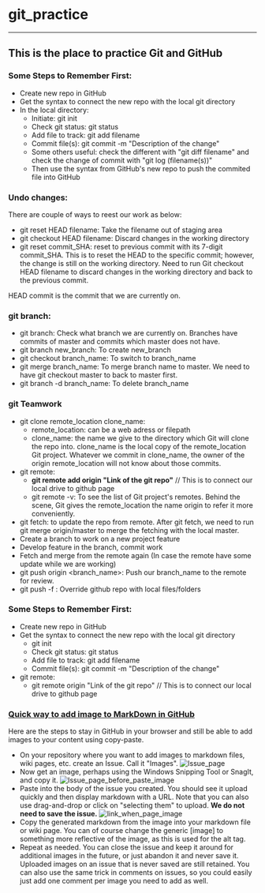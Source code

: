 # git_practice
---
This is the place to practice Git and GitHub
---
### Some Steps to Remember First:
- Create new repo in GitHub
- Get the syntax to connect the new repo with the local git directory
- In the local directory:
  - Initiate: git init
  - Check git status: git status
  - Add file to track: git add filename
  - Commit file(s): git commit -m "Description of the change"
  - Some others useful: check the different with "git diff filename" and check the change of commit with "git log (filename(s))"
  - Then use the syntax from GitHub's new repo to push the commited file into GitHub

### Undo changes:
There are couple of ways to reest our work as below:
- git reset HEAD filename: Take the filename out of staging area
- git checkout HEAD filename: Discard changes in the working directory
- git reset commit_SHA: reset to previous commit with its 7-digit commit_SHA. This is to reset the HEAD to the specific commit; however, the change is still on the working directory. Need to run Git checkout HEAD filename to discard changes in the working directory and back to the previous commit.

HEAD commit is the commit that we are currently on.

### git branch:
- git branch: Check what branch we are currently on. Branches have commits of master and commits which master does not have.
- git branch new_branch: To create new_branch
- git checkout branch_name: To switch to branch_name
- git merge branch_name: To merge branch name to master. We need to have git checkout master to back to master first.
- git branch -d branch_name: To delete branch_name

### git Teamwork
- git clone remote_location clone_name:
  - remote_location: can be a web adress or filepath
  - clone_name: the name we give to the directory which Git will clone the repo into. clone_name is the local copy of the remote_location Git project. Whatever we commit in clone_name, the owner of the origin remote_location will not know about those commits.
- git remote:
  - **git remote add origin "Link of the git repo"** // This is to connect our local drive to github page
  - git remote -v: To see the list of Git project's remotes. Behind the scene, Git gives the remote_location the name origin to refer it more conveniently.
- git fetch: to update the repo from remote. After git fetch, we need to run git merge origin/master to merge the fetching with the local master.
- Create a branch to work on a new project feature
- Develop feature in the branch, commit work
- Fetch and merge from the remote again (In case the remote have some update while we are working)
- git push origin <branch_name>: Push our branch_name to the remote for review.
- git push -f <remote> <branch>: Override github repo with local files/folders

### Some Steps to Remember First:
- Create new repo in GitHub
- Get the syntax to connect the new repo with the local git directory
  - git init
  - Check git status: git status
  - Add file to track: git add filename
  - Commit file(s): git commit -m "Description of the change"
- git remote:
  - git remote origin "Link of the git repo" // This is to connect our local drive to github page

 ### [Quick way to add image to MarkDown in GitHub](https://ardalis.com/add-images-easily-to-github/)
  Here are the steps to stay in GitHub in your browser and still be able to add images to your content using copy-paste.
- On your repository where you want to add images to markdown files, wiki pages, etc. create an Issue. Call it "Images".
  ![Issue_page](https://user-images.githubusercontent.com/79841341/124356726-3502d200-dc4a-11eb-852a-6fd6bb8b505e.png)
- Now get an image, perhaps using the Windows Snipping Tool or SnagIt, and copy it.
  ![Issue_page_before_paste_image](https://user-images.githubusercontent.com/79841341/124356764-70050580-dc4a-11eb-8b63-a408befa2ada.png)
- Paste into the body of the issue you created. You should see it upload quickly and then display markdown with a URL. Note that you can also use drag-and-drop or click on "selecting them" to upload. **We do not need to save the issue.**
![link_when_page_image](https://user-images.githubusercontent.com/79841341/124356826-cffbac00-dc4a-11eb-8126-c27383ed8097.png)
- Copy the generated markdown from the image into your markdown file or wiki page. You can of course change the generic [image] to something more reflective of the image, as this is used for the alt tag.
- Repeat as needed. You can close the issue and keep it around for additional images in the future, or just abandon it and never save it. Uploaded images on an issue that is never saved are still retained. You can also use the same trick in comments on issues, so you could easily just add one comment per image you need to add as well.
  
